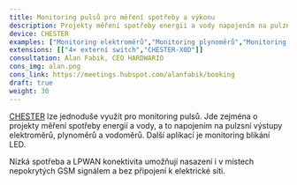```yaml
---
title: Monitoring pulsů pro měření spotřeby a výkonu
description: Projekty měření spotřeby energií a vody napojením na pulzní výstupy elektroměrů, plynoměrů a vodoměrů, nebo monitoringem blikání LED.
device: CHESTER
examples: ["Monitoring elektroměrů","Monitoring plynoměrů","Monitoring vodoměrů","Měření taktu výrobního stroje"]
extensions: [["4× externí switch","CHESTER-X0D"]]
consultation: Alan Fabik, CEO HARDWARIO
cons_img: alan.png
cons_link: https://meetings.hubspot.com/alanfabik/booking
draft: true
weight: 30
---
```


[CHESTER](/cs/chester/) lze jednoduše využít pro monitoring pulsů. Jde zejména o projekty měření spotřeby energií a vody, a to napojením na pulzsní výstupy elektroměrů, plynoměrů a vodoměrů. Další aplikací je monitoring blikání LED.

Nízká spotřeba a LPWAN konektivita umožňují nasazení i v místech nepokrytých GSM signálem a bez připojení k elektrické síti.
